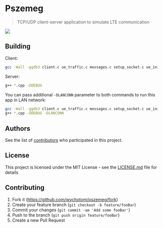 # Pszemeg
> TCP/UDP client-server application to simulate LTE communication

![](https://api.travis-ci.com/wychotom/pszemeg.svg?branch=master)

## Building

Client:

```sh
gcc -Wall -ggdb3 client.c ue_traffic.c messages.c setup_socket.c ue_init.c show_cell.c log.c -o client.o -DDEBUG
```

Server:
```sh
g++ *.cpp -DDEBUG
```

You can pass additional `-DLANCONN` parameter to both commands to run this app in LAN network:

```sh
gcc -Wall -ggdb3 client.c ue_traffic.c messages.c setup_socket.c ue_init.c show_cell.c log.c -o client.o -DDEBUG -DLANCONN
g++ *.cpp -DDEBUG -DLANCONN
```

## Authors

See the list of [contributors](https://github.com/wychotom/pszemeg/contributors) who participated in this project.

## License

This project is licensed under the MIT License - see the [LICENSE.md](LICENSE.md) file for details


## Contributing

1. Fork it (<https://github.com/wychotom/pszemeg/fork>)
2. Create your feature branch (`git checkout -b feature/fooBar`)
3. Commit your changes (`git commit -am 'Add some fooBar'`)
4. Push to the branch (`git push origin feature/fooBar`)
5. Create a new Pull Request
